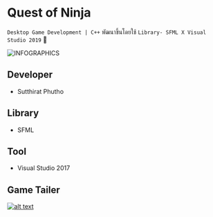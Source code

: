 # Quest of Ninja

` Desktop Game Development | C++ ` พัฒนาขึ้นโดยใช้ ` Library- SFML X Visual Studio 2019 ` 👾

![INFOGRAPHICS](https://github.com/radsadorn/Quest_of_Ninja/blob/master/INFOGRAPHICS.png)


## Developer

* Sutthirat Phutho

## Library

* SFML

## Tool 

* Visual Studio 2017

## Game Tailer

[![alt text](https://github.com/radsadorn/Quest_of_Ninja/blob/master/QON.jpg?raw=true)](https://www.youtube.com/watch?v=zPIRKE5LVkM&t=12s)
